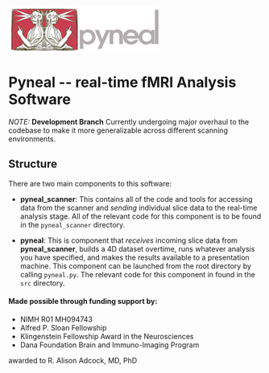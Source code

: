 ![Pyneal Logo](resources/images/pyneal_logo.jpg)

# Pyneal -- real-time fMRI Analysis Software

*NOTE:* **Development Branch** Currently undergoing major overhaul to the codebase to make it more generalizable across different scanning environments.

## Structure
There are two main components to this software:

* **pyneal_scanner**: This contains all of the code and tools for accessing data from the scanner and *sending* individual slice data to the real-time analysis stage. All of the relevant code for this component is to be found in the `pyneal_scanner` directory.

* **pyneal**: This is component that *receives* incoming slice data from **pyneal_scanner**, builds a 4D dataset overtime, runs whatever analysis you have specified, and makes the results available to a presentation machine. This component can be launched from the root directory by calling `pyneal.py`. The relevant code for this component in found in the `src` directory. 



#### Made possible through funding support by:
* NIMH R01 MH094743
* Alfred P. Sloan Fellowship
* Klingenstein Fellowship Award in the Neurosciences
* Dana Foundation Brain and Immuno-Imaging Program

awarded to R. Alison Adcock, MD, PhD
